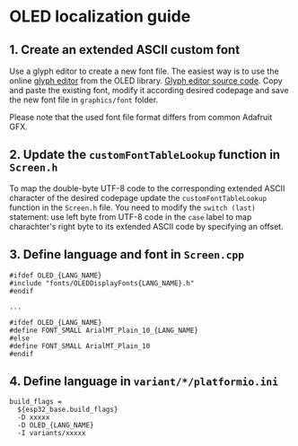 # OLED localization guide

## 1. Create an extended ASCII custom font
Use a glyph editor to create a new font file. The easiest way is to use the online [glyph editor][glyphEditor] from the OLED library. [Glyph editor source code][glyphEditorSource]. Copy and paste the existing font, modify it according desired codepage and save the new font file in `graphics/font` folder.

Please note that the used font file format differs from common Adafruit GFX.

## 2. Update the `customFontTableLookup` function in `Screen.h`
To map the double-byte UTF-8 code to the corresponding extended ASCII character of the desired codepage update the `customFontTableLookup` function in the `Screen.h` file. You need to modify the `switch (last)` statement: use left byte from UTF-8 code in the `case` label to map charachter's right byte to its extended ASCII code by specifying an offset.

## 3. Define language and font in `Screen.cpp`
```
#ifdef OLED_{LANG_NAME}
#include "fonts/OLEDDisplayFonts{LANG_NAME}.h"
#endif

...

#ifdef OLED_{LANG_NAME}
#define FONT_SMALL ArialMT_Plain_10_{LANG_NAME}
#else
#define FONT_SMALL ArialMT_Plain_10
#endif
```

## 4. Define language in `variant/*/platformio.ini`
```
build_flags =
  ${esp32_base.build_flags}
  -D xxxxx
  -D OLED_{LANG_NAME}
  -I variants/xxxxx
```

   [glyphEditor]: <https://rawgit.com/ThingPulse/esp8266-oled-ssd1306/master/resources/glyphEditor.html>
   [glyphEditorSource]: <https://github.com/ThingPulse/esp8266-oled-ssd1306/tree/master/resources>